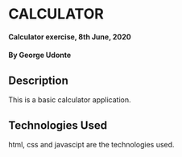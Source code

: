
# CALCULATOR

#### Calculator exercise,  8th June, 2020

#### By **George Udonte**

## Description
This is a basic calculator application.

## Technologies Used
html, css and javascipt are the technologies used.

